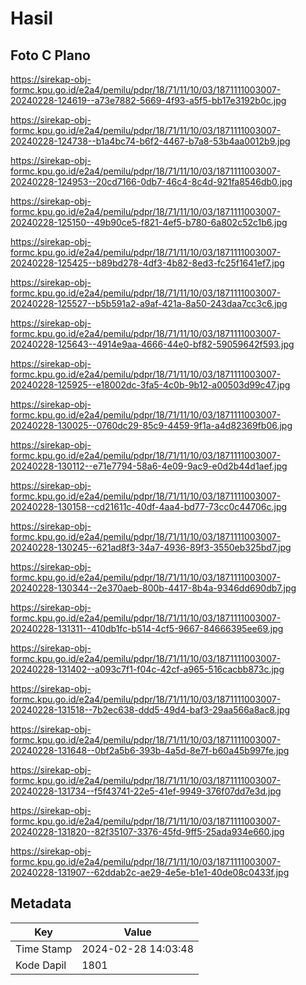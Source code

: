 # Hasil

## Foto C Plano

https://sirekap-obj-formc.kpu.go.id/e2a4/pemilu/pdpr/18/71/11/10/03/1871111003007-20240228-124619--a73e7882-5669-4f93-a5f5-bb17e3192b0c.jpg

https://sirekap-obj-formc.kpu.go.id/e2a4/pemilu/pdpr/18/71/11/10/03/1871111003007-20240228-124738--b1a4bc74-b6f2-4467-b7a8-53b4aa0012b9.jpg

https://sirekap-obj-formc.kpu.go.id/e2a4/pemilu/pdpr/18/71/11/10/03/1871111003007-20240228-124953--20cd7166-0db7-46c4-8c4d-921fa8546db0.jpg

https://sirekap-obj-formc.kpu.go.id/e2a4/pemilu/pdpr/18/71/11/10/03/1871111003007-20240228-125150--49b90ce5-f821-4ef5-b780-6a802c52c1b6.jpg

https://sirekap-obj-formc.kpu.go.id/e2a4/pemilu/pdpr/18/71/11/10/03/1871111003007-20240228-125425--b89bd278-4df3-4b82-8ed3-fc25f1641ef7.jpg

https://sirekap-obj-formc.kpu.go.id/e2a4/pemilu/pdpr/18/71/11/10/03/1871111003007-20240228-125527--b5b591a2-a9af-421a-8a50-243daa7cc3c6.jpg

https://sirekap-obj-formc.kpu.go.id/e2a4/pemilu/pdpr/18/71/11/10/03/1871111003007-20240228-125643--4914e9aa-4666-44e0-bf82-59059642f593.jpg

https://sirekap-obj-formc.kpu.go.id/e2a4/pemilu/pdpr/18/71/11/10/03/1871111003007-20240228-125925--e18002dc-3fa5-4c0b-9b12-a00503d99c47.jpg

https://sirekap-obj-formc.kpu.go.id/e2a4/pemilu/pdpr/18/71/11/10/03/1871111003007-20240228-130025--0760dc29-85c9-4459-9f1a-a4d82369fb06.jpg

https://sirekap-obj-formc.kpu.go.id/e2a4/pemilu/pdpr/18/71/11/10/03/1871111003007-20240228-130112--e71e7794-58a6-4e09-9ac9-e0d2b44d1aef.jpg

https://sirekap-obj-formc.kpu.go.id/e2a4/pemilu/pdpr/18/71/11/10/03/1871111003007-20240228-130158--cd21611c-40df-4aa4-bd77-73cc0c44706c.jpg

https://sirekap-obj-formc.kpu.go.id/e2a4/pemilu/pdpr/18/71/11/10/03/1871111003007-20240228-130245--621ad8f3-34a7-4936-89f3-3550eb325bd7.jpg

https://sirekap-obj-formc.kpu.go.id/e2a4/pemilu/pdpr/18/71/11/10/03/1871111003007-20240228-130344--2e370aeb-800b-4417-8b4a-9346dd690db7.jpg

https://sirekap-obj-formc.kpu.go.id/e2a4/pemilu/pdpr/18/71/11/10/03/1871111003007-20240228-131311--410db1fc-b514-4cf5-9667-84666395ee69.jpg

https://sirekap-obj-formc.kpu.go.id/e2a4/pemilu/pdpr/18/71/11/10/03/1871111003007-20240228-131402--a093c7f1-f04c-42cf-a965-516cacbb873c.jpg

https://sirekap-obj-formc.kpu.go.id/e2a4/pemilu/pdpr/18/71/11/10/03/1871111003007-20240228-131518--7b2ec638-ddd5-49d4-baf3-29aa566a8ac8.jpg

https://sirekap-obj-formc.kpu.go.id/e2a4/pemilu/pdpr/18/71/11/10/03/1871111003007-20240228-131648--0bf2a5b6-393b-4a5d-8e7f-b60a45b997fe.jpg

https://sirekap-obj-formc.kpu.go.id/e2a4/pemilu/pdpr/18/71/11/10/03/1871111003007-20240228-131734--f5f43741-22e5-41ef-9949-376f07dd7e3d.jpg

https://sirekap-obj-formc.kpu.go.id/e2a4/pemilu/pdpr/18/71/11/10/03/1871111003007-20240228-131820--82f35107-3376-45fd-9ff5-25ada934e660.jpg

https://sirekap-obj-formc.kpu.go.id/e2a4/pemilu/pdpr/18/71/11/10/03/1871111003007-20240228-131907--62ddab2c-ae29-4e5e-b1e1-40de08c0433f.jpg


## Metadata

| Key        | Value               |
| ---------- | ------------------- |
| Time Stamp | 2024-02-28 14:03:48 |
| Kode Dapil | 1801                |




